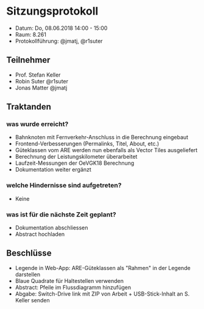 # Sitzungsprotokoll

* Datum: Do, 08.06.2018 14:00 - 15:00
* Raum: 8.261
* Protokollführung: @jmatj, @r1suter

## Teilnehmer

* Prof. Stefan Keller
* Robin Suter @r1suter
* Jonas Matter @jmatj

## Traktanden

### was wurde erreicht?

* Bahnknoten mit Fernverkehr-Anschluss in die Berechnung eingebaut
* Frontend-Verbesserungen (Permalinks, Titel, About, etc.)
* Güteklassen vom ARE werden nun ebenfalls als Vector Tiles ausgeliefert
* Berechnung der Leistungskilometer überarbeitet
* Laufzeit-Messungen der OeVGK18 Berechnung
* Dokumentation weiter ergänzt


### welche Hindernisse sind aufgetreten?

* Keine

### was ist für die nächste Zeit geplant?

* Dokumentation abschliessen
* Abstract hochladen

## Beschlüsse

* Legende in Web-App: ARE-Güteklassen als "Rahmen" in der Legende darstellen
* Blaue Quadrate für Haltestellen verwenden
* Abstract: Pfeile im Flussdiagramm hinzufügen
* Abgabe: Switch-Drive link mit ZIP von Arbeit + USB-Stick-Inhalt an S. Keller senden